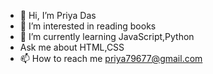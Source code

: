 - 👋 Hi, I’m Priya Das
- 👀 I’m interested in reading books
- 🌱 I’m currently learning JavaScript,Python
-   Ask me about HTML,CSS
- 📫 How to reach me priya79677@gmail.com

<!---
priiyadas/priiyadas is a ✨ special ✨ repository because its `README.md` (this file) appears on your GitHub profile.
You can click the Preview link to take a look at your changes.
--->
